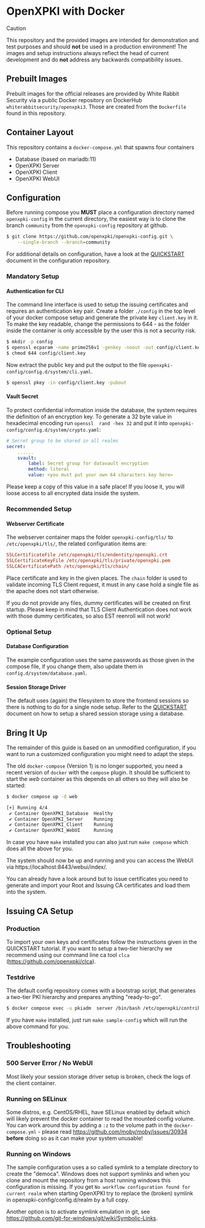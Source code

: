 # OpenXPKI with Docker

> [!CAUTION]
> This repository and the provided images are intended for demonstration and test purposes and should **not** be used in a production environment!
> The images and setup instructions always reflect the head of current development and do **not** address any backwards compatibility issues.

## Prebuilt Images

Prebuilt images for the official releases are provided by White Rabbit Security via a public Docker repository on DockerHub `whiterabbitsecurity/openxpki3`. Those are created from the `Dockerfile` found in this repository.

## Container Layout

This repository contains a `docker-compose.yml` that spawns four containers

- Database (based on mariadb:11)
- OpenXPKI Server
- OpenXPKI Client
- OpenXPKI WebUI

## Configuration

Before running compose you **MUST** place a configuration directory named `openxpki-config` in the current directory, the easiest way is to clone the branch `community` from the `openxpki-config` repository at github.

```bash
$ git clone https://github.com/openxpki/openxpki-config.git \
	--single-branch --branch=community
```

For additional details on configuration, have a look at the [QUICKSTART](https://github.com/openxpki/openxpki-config/blob/master/QUICKSTART.md) document in the configuration repository.

### Mandatory Setup

#### Authentication for CLI

The command line interface is used to setup the issuing certificates and requires an authentication key pair. Create a folder `./config` in the top level of your docker compose setup and generate the private key `client.key` in it. To make the key readable, change the permissions to 644 - as the folder inside the container is only accessible by the user this is not a security risk.

```bash
$ mkdir -p config
$ openssl ecparam -name prime256v1 -genkey -noout -out config/client.key
$ chmod 644 config/client.key
```

Now extract the public key and put the output to the file `openxpki-config/config.d/system/cli.yaml`.

```bash
$ openssl pkey -in config/client.key -pubout
```

#### Vault Secret

To protect confidential information inside the database, the system requires the definition of an encryption key. To generate a 32 byte value in hexadecimal encoding run `openssl  rand -hex 32` and put it into `openxpki-config/config.d/system/crypto.yaml`:

```yaml
# Secret group to be shared in all realms
secret:
    ......
    svault:
        label: Secret group for datavault encryption
        method: literal
        value: <you must put your own 64 characters key here>
```

Please keep a copy of this value in a safe place! If you loose it, you will loose access to all encrypted data inside the system.

### Recommended Setup

#### Webserver Certificate

The webserver container maps the folder `openxpki-config/tls/` to `/etc/openxpki/tls/`, the related configuration items are:

```ini
SSLCertificateFile /etc/openxpki/tls/endentity/openxpki.crt
SSLCertificateKeyFile /etc/openxpki/tls/private/openxpki.pem
SSLCACertificatePath /etc/openxpki/tls/chain/
```

Place certificate and key in the given places. The `chain` folder is used to validate incoming TLS Client request, it must in any case hold a single file as the apache does not start otherwise.

If you do not provide any files, dummy certificates will be created on first startup. Please keep in mind that TLS Client Authentication does not work with those dummy certificates, so also EST reenroll will not work!

### Optional Setup

#### Database Configuration

The example configuration uses the same passwords as those given in the compose file,
if you change them, also update them in `config.d/system/database.yaml`.

#### Session Storage Driver

The default uses (again) the filesystem to store the frontend sessions
so there is nothing to do for a single node setup. Refer to the
[QUICKSTART](https://github.com/openxpki/openxpki-config/blob/master/QUICKSTART.md) document
on how to setup a shared session storage using a database.

## Bring It Up

The remainder of this guide is based on an unmodified configuration, if you want to run a customized configuration you might need to adapt the steps.

The old `docker-compose` (Version 1) is no longer supported, you need a recent version of `docker` with the `compose` plugin.
It should be sufficient to start the *web* container as this depends on all others so they will also be started:

```bash
$ docker compose up -d web

[+] Running 4/4
 ✔ Container OpenXPKI_Database  Healthy                                    0.5s
 ✔ Container OpenXPKI_Server    Running                                    0.0s
 ✔ Container OpenXPKI_Client    Running                                    0.0s
 ✔ Container OpenXPKI_WebUI     Running                                    0.0s

```

In case you have `make` installed you can also just run `make compose` which does all the above for you.

The system should now be up and running and you can access the WebUI via https://localhost:8443/webui/index/.

You can already have a look around but to issue certificates you need to generate and import your Root and Issuing CA certificates and load them into the system.

## Issuing CA Setup

### Production

To import your own keys and certificates follow the instructions given in the QUICKSTART tutorial. If you want to setup a two-tier hierarchy we recommend using our command line ca tool `clca` (https://github.com/openxpki/clca).

### Testdrive

The default config repository comes with a bootstrap script, that generates a two-tier PKI hierarchy and prepares anything "ready-to-go".

```bash
$ docker compose exec -u pkiadm  server /bin/bash /etc/openxpki/contrib/sampleconfig.sh
```

If you have `make` installed, just run `make sample-config` which will run the above command for you.

## Troubleshooting

### 500 Server Error / No WebUI

Most likely your session storage driver setup is broken, check the logs of the client container.

### Running on SELinux

Some distros, e.g. CentOS/RHEL, have SELinux enabled by default which will likely prevent the docker container to read the mounted config volume. You can work around this by adding a `:z` to the volume path in the `docker-compose.yml` - please read https://github.com/moby/moby/issues/30934 **before** doing so as it can make your system unusable!

### Running on Windows

The sample configuration uses a so called symlink to a template directory to create the "democa". Windows does not support symlinks and when you clone
and mount the repository from a host running windows this configuration is missing. If you get `No workflow configuration found for current realm`
when starting OpenXPKI try to replace the (broken) symlink in openxpki-config/config.d/realm by a full copy.

Another option is to activate symlink emulation in git, see https://github.com/git-for-windows/git/wiki/Symbolic-Links.

